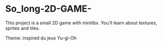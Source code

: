 # So_long-2D-GAME-
This project is a small 2D game with minilibx. You'll learn about textures, sprites and tiles.

Theme: inspired du jeux Yu-gi-Oh
